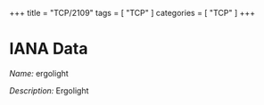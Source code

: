 +++
title = "TCP/2109"
tags = [ "TCP" ]
categories = [ "TCP" ]
+++

# IANA Data

_Name:_ ergolight

_Description:_ Ergolight


